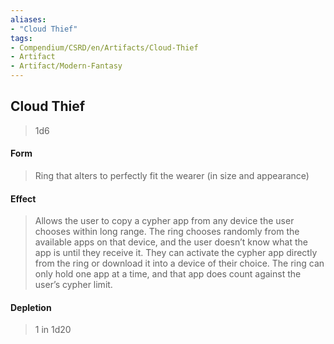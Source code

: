 ```yaml
---
aliases:
- "Cloud Thief"
tags:
- Compendium/CSRD/en/Artifacts/Cloud-Thief
- Artifact
- Artifact/Modern-Fantasy
---
```


  
## Cloud Thief
>1d6
#### Form
> Ring that alters to perfectly fit the wearer (in size and appearance) 

#### Effect
> Allows the user to copy a cypher app from any device the user chooses within long range. The ring chooses randomly from the available apps on that device, and the user doesn’t know what the app is until they receive it. They can activate the cypher app directly from the ring or download it into a device of their choice. The ring can only hold one app at a time, and that app does count against the user’s cypher limit. 
#### Depletion 
>1 in 1d20 

